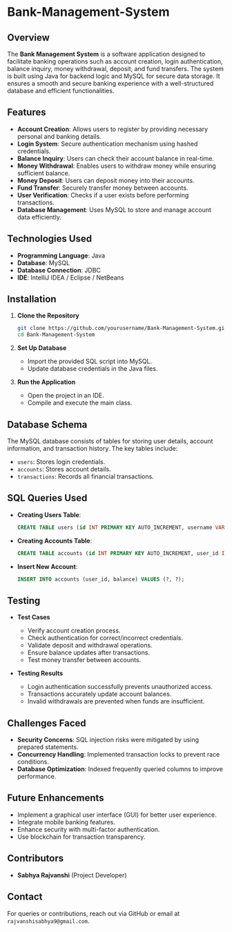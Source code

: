 # Bank-Management-System

## Overview
The **Bank Management System** is a software application designed to facilitate banking operations such as account creation, login authentication, balance inquiry, money withdrawal, deposit, and fund transfers. The system is built using Java for backend logic and MySQL for secure data storage. It ensures a smooth and secure banking experience with a well-structured database and efficient functionalities.

## Features
- **Account Creation**: Allows users to register by providing necessary personal and banking details.
- **Login System**: Secure authentication mechanism using hashed credentials.
- **Balance Inquiry**: Users can check their account balance in real-time.
- **Money Withdrawal**: Enables users to withdraw money while ensuring sufficient balance.
- **Money Deposit**: Users can deposit money into their accounts.
- **Fund Transfer**: Securely transfer money between accounts.
- **User Verification**: Checks if a user exists before performing transactions.
- **Database Management**: Uses MySQL to store and manage account data efficiently.

## Technologies Used
- **Programming Language**: Java
- **Database**: MySQL
- **Database Connection**: JDBC
- **IDE**: IntelliJ IDEA / Eclipse / NetBeans

## Installation
1. **Clone the Repository**
   ```sh
   git clone https://github.com/yourusername/Bank-Management-System.git
   cd Bank-Management-System
   ```

2. **Set Up Database**
   - Import the provided SQL script into MySQL.
   - Update database credentials in the Java files.

3. **Run the Application**
   - Open the project in an IDE.
   - Compile and execute the main class.

## Database Schema
The MySQL database consists of tables for storing user details, account information, and transaction history. The key tables include:
- `users`: Stores login credentials.
- `accounts`: Stores account details.
- `transactions`: Records all financial transactions.

## SQL Queries Used
- **Creating Users Table**:
   ```sql
   CREATE TABLE users (id INT PRIMARY KEY AUTO_INCREMENT, username VARCHAR(50) UNIQUE, password VARCHAR(255));
   ```
- **Creating Accounts Table**:
   ```sql
   CREATE TABLE accounts (id INT PRIMARY KEY AUTO_INCREMENT, user_id INT, balance DECIMAL(10,2), FOREIGN KEY (user_id) REFERENCES users(id));
   ```
- **Insert New Account**:
   ```sql
   INSERT INTO accounts (user_id, balance) VALUES (?, ?);
   ```

## Testing
- **Test Cases**
  - Verify account creation process.
  - Check authentication for correct/incorrect credentials.
  - Validate deposit and withdrawal operations.
  - Ensure balance updates after transactions.
  - Test money transfer between accounts.

- **Testing Results**
  - Login authentication successfully prevents unauthorized access.
  - Transactions accurately update account balances.
  - Invalid withdrawals are prevented when funds are insufficient.

## Challenges Faced
- **Security Concerns**: SQL injection risks were mitigated by using prepared statements.
- **Concurrency Handling**: Implemented transaction locks to prevent race conditions.
- **Database Optimization**: Indexed frequently queried columns to improve performance.

## Future Enhancements
- Implement a graphical user interface (GUI) for better user experience.
- Integrate mobile banking features.
- Enhance security with multi-factor authentication.
- Use blockchain for transaction transparency.

## Contributors
- **Sabhya Rajvanshi** (Project Developer)

## Contact
For queries or contributions, reach out via GitHub or email at `rajvanshisabhya9@gmail.com`.

